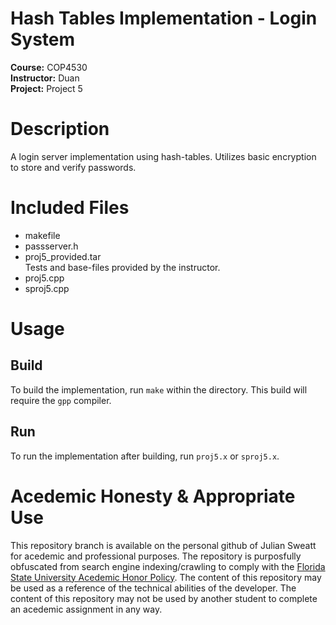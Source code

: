 # Hash Tables Implementation - Login System
**Course:** COP4530  
**Instructor:** Duan  
**Project:** Project 5

# Description
A login server implementation using hash-tables. Utilizes basic encryption to store and verify passwords.

# Included Files
- makefile
- passserver.h
- proj5_provided.tar  
Tests and base-files provided by the instructor. 
- proj5.cpp
- sproj5.cpp

# Usage
## Build
To build the implementation, run `make` within the directory. This build will require the `gpp` compiler. 
## Run
To run the implementation after building, run `proj5.x` or `sproj5.x`. 

# Acedemic Honesty & Appropriate Use
This repository branch is available on the personal github of Julian Sweatt for acedemic and professional purposes. The repository is purposfully obfuscated from search engine indexing/crawling to comply with the [Florida State University Acedemic Honor Policy](https://fda.fsu.edu/sites/g/files/imported/storage/original/application/0ab8e9de6a98c1377d68de9717988bda.pdf). The content of this repository may be used as a reference of the technical abilities of the developer. The content of this repository may not be used by another student to complete an acedemic assignment in any way.